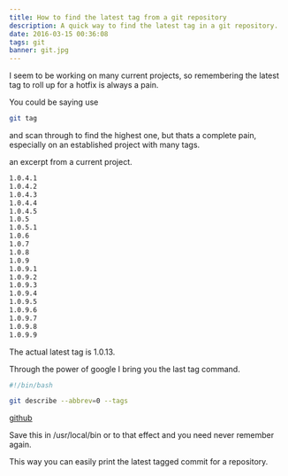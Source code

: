 ```yaml
---
title: How to find the latest tag from a git repository
description: A quick way to find the latest tag in a git repository.
date: 2016-03-15 00:36:08
tags: git
banner: git.jpg
---
```

I seem to be working on many current projects, so remembering the latest tag to roll up for a hotfix is always a pain.

You could be saying use

```bash
git tag
```

and scan through to find the highest one, but thats a complete pain, especially on an established project with many tags.

an excerpt from a current project.

```bash
1.0.4.1
1.0.4.2
1.0.4.3
1.0.4.4
1.0.4.5
1.0.5
1.0.5.1
1.0.6
1.0.7
1.0.8
1.0.9
1.0.9.1
1.0.9.2
1.0.9.3
1.0.9.4
1.0.9.5
1.0.9.6
1.0.9.7
1.0.9.8
1.0.9.9
```

The actual latest tag is 1.0.13.

Through the power of google I bring you the last tag command.

```bash
#!/bin/bash

git describe --abbrev=0 --tags

```
[github](https://gist.github.com/kernowjoe/e8d4a64ebd9a952178ee#file-lasttag)

Save this in /usr/local/bin or to that effect and you need never remember again.

This way you can easily print the latest tagged commit for a repository.